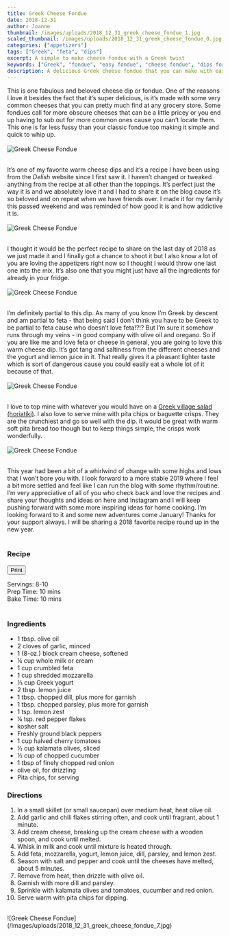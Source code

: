 ```yaml
---
title: Greek Cheese Fondue
date: 2018-12-31
author: Joanne
thumbnail: /images/uploads/2018_12_31_greek_cheese_fondue_1.jpg
scaled_thumbnail: /images/uploads/2018_12_31_greek_cheese_fondue_0.jpg
categories: ["appetizers"]
tags: ["Greek", "feta", "dips"]
excerpt: A simple to make cheese fondue with a Greek twist
keywords: ["Greek", "fondue", "easy fondue", "cheese fondue", "dips for entertaining"]
description: A delicious Greek cheese fondue that you can make with easy to find cheeses. This fondue is a great appetizer for entertaining guests.
---
```


This is one fabulous and beloved cheese dip or fondue. One of the reasons I love it besides the fact that it’s super delicious, is it’s made with some very common cheeses that you can pretty much find at any grocery store. Some fondues call for more obscure cheeses that can be a little pricey or you end up having to sub out for more common ones cause you can’t locate them. This one is far less fussy than your classic fondue too making it simple and quick to whip up.
</br>
</br>
![Greek Cheese Fondue](/images/uploads/2018_12_31_greek_cheese_fondue_2.jpg)
</br>
</br>

It’s one of my favorite warm cheese dips and it’s a recipe I have been using from the _Delish_ website since I first saw it. I haven’t changed or tweaked anything from the recipe at all other than the toppings. It’s perfect just the way it is and we absolutely love it and I had to share it on the blog cause it’s so beloved and on repeat when we have friends over. I made it for my family this passed weekend and was reminded of how good it is and how addictive it is.
</br>
</br>
![Greek Cheese Fondue](/images/uploads/2018_12_31_greek_cheese_fondue_3.jpg)
</br>
</br>

I thought it would be the perfect recipe to share on the last day of 2018 as we just made it and I finally got a chance to shoot it but I also know a lot of you are loving the appetizers right now so I thought I would throw one last one into the mix. It’s also one that you might just have all the ingredients for already in your fridge.
</br>
</br>
![Greek Cheese Fondue](/images/uploads/2018_12_31_greek_cheese_fondue_4.jpg)
</br>
</br>

I’m definitely partial to this dip. As many of you know I’m Greek by descent and am partial to feta - that being said I don’t think you have to be Greek to be partial to feta cause who doesn’t love feta!?!? But I’m sure it somehow runs through my veins - in good company with olive oil and oregano. So if you are like me and love feta or cheese in general, you are going to love this warm cheese dip. It’s got tang and saltiness from the different cheeses and the yogurt and lemon juice in it. That really gives it a pleasant lighter taste which is sort of dangerous cause you could easily eat a whole lot of it because of that.
</br>
</br>
![Greek Cheese Fondue](/images/uploads/2018_12_31_greek_cheese_fondue_5.jpg)
</br>
</br>

I love to top mine with whatever you would have on a [Greek village salad (horiatiki)](https://www.oliveandmango.com/classic-greek-village-salad-horiatiki/). I also love to serve mine with pita chips or baguette crisps. They are the crunchiest and go so well with the dip. It would be great with warm soft pita bread too though but to keep things simple, the crisps work wonderfully.
</br>
</br>
![Greek Cheese Fondue](/images/uploads/2018_12_31_greek_cheese_fondue_6.jpg)
</br>
</br>

This year had been a bit of a whirlwind of change with some highs and lows that I won’t bore you with. I look forward to a more stable 2019 where I feel a bit more settled and feel like I can run the blog with some rhythm/routine. I’m very appreciative of all of you who check back and love the recipes and share your thoughts and ideas on here and Instagram and I will keep pushing forward with some more inspiring ideas for home cooking. I’m looking forward to it and some new adventures come January! Thanks for your support always. I will be sharing a 2018 favorite recipe round up in the new year.
</br>
</br>
</span>

### Recipe
<div print_button><form>
<input type="button" value="Print" class="btn__print" onClick="window.print()">
</form></div>

<div>Servings: <span itemprop="recipeYield">8-10</div>
<div>Prep Time: <meta itemprop="prepTime" content="PT10M">10 mins</div>
<div>Bake Time: <meta itemprop="cookTime" content="PT10M">10 mins</div>
</br>

### Ingredients

* <span itemprop="ingredients">1 tbsp. olive oil</span>
* <span itemprop="ingredients">2 cloves of garlic, minced</span>
* <span itemprop="ingredients">1 (8-oz.) block cream cheese, softened</span>
* <span itemprop="ingredients">&frac14; cup whole milk or cream</span>
* <span itemprop="ingredients">1 cup crumbled feta</span>
* <span itemprop="ingredients">1 cup shredded mozzarella</span>
* <span itemprop="ingredients">&frac13; cup Greek yogurt</span>
* <span itemprop="ingredients">2 tbsp. lemon juice</span>
* <span itemprop="ingredients">1 tbsp. chopped dill, plus more for garnish</span>
* <span itemprop="ingredients">1 tbsp. chopped parsley, plus more for garnish</span>
* <span itemprop="ingredients">1 tsp. lemon zest</span>
* <span itemprop="ingredients">&frac14; tsp. red pepper flakes</span>
* <span itemprop="ingredients">kosher salt</span>
* <span itemprop="ingredients">Freshly ground black peppers</span>
* <span itemprop="ingredients">1 cup halved cherry tomatoes</span>
* <span itemprop="ingredients">&frac12; cup kalamata olives, sliced</span>
* <span itemprop="ingredients">&frac12; cup of chopped cucumber</span>
* <span itemprop="ingredients">1 tbsp of finely chopped red onion</span>
* <span itemprop="ingredients">olive oil, for drizzling</span>
* <span itemprop="ingredients">Pita chips, for serving</span>

### Directions

1. In a small skillet (or small saucepan) over medium heat, heat olive oil. 
2. Add garlic and chili flakes stirring often, and cook until fragrant, about 1 minute.
3. Add cream cheese, breaking up the cream cheese with a wooden spoon, and cook until melted. 
4. Whisk in milk and cook until mixture is heated through.
5. Add feta, mozzarella, yogurt, lemon juice, dill, parsley, and lemon zest. 
6. Season with salt and pepper and cook until the cheeses have melted, about 5 minutes.
7. Remove from heat, then drizzle with olive oil. 
8. Garnish with more dill and parsley. 
9. Sprinkle with kalamata olives and tomatoes, cucumber and red onion.
10. Serve warm with pita chips for dipping.

</br>
![Greek Cheese Fondue](/images/uploads/2018_12_31_greek_cheese_fondue_7.jpg)

